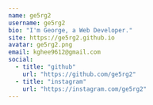 ```yaml
---
name: ge5rg2
username: ge5rg2
bio: "I'm George, a Web Developer."
site: https://ge5rg2.github.io
avatar: ge5rg2.png
email: kghee9612@gmail.com
social:
  - title: "github"
    url: "https://github.com/ge5rg2"
  - title: "instagram"
    url: "https://instagram.com/ge5rg2"
---
```

